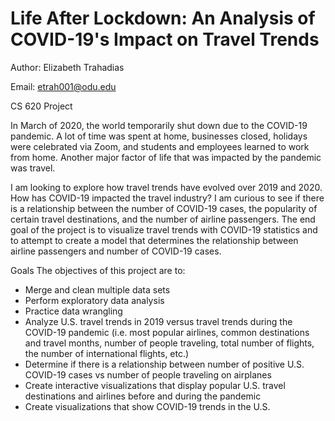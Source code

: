 # Life After Lockdown: An Analysis of COVID-19's Impact on Travel Trends

Author: Elizabeth Trahadias

Email: etrah001@odu.edu

CS 620 Project

In March of 2020, the world temporarily shut down due to the COVID-19 pandemic. A lot of time was spent at home, businesses closed, holidays were celebrated via Zoom, and students and employees learned to work from home. Another major factor of life that was impacted by the pandemic was travel.

I am looking to explore how travel trends have evolved over 2019 and 2020. How has COVID-19 impacted the travel industry? I am curious to see if there is a relationship between the number of COVID-19 cases, the popularity of certain travel destinations, and the number of airline passengers. The end goal of the project is to visualize travel trends with COVID-19 statistics and to attempt to create a model that determines the relationship between airline passengers and number of COVID-19 cases.

Goals
The objectives of this project are to:

* Merge and clean multiple data sets
* Perform exploratory data analysis
* Practice data wrangling
* Analyze U.S. travel trends in 2019 versus travel trends during the COVID-19 pandemic (i.e. most popular airlines, common destinations and travel months, number of people traveling, total number of flights, the number of international flights, etc.)
* Determine if there is a relationship between number of positive U.S. COVID-19 cases vs number of people traveling on airplanes
* Create interactive visualizations that display popular U.S. travel destinations and airlines before and during the pandemic
* Create visualizations that show COVID-19 trends in the U.S.

